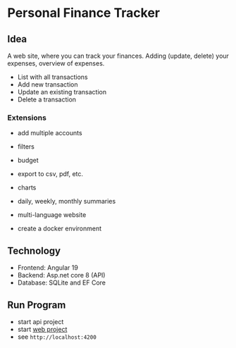 # Personal Finance Tracker

## Idea

A web site, where you can track your finances. Adding (update, delete) your expenses, overview of expenses.

- List with all transactions
- Add new transaction
- Update an existing transaction
- Delete a transaction

### Extensions

- add multiple accounts
- filters
- budget
- export to csv, pdf, etc.
- charts
- daily, weekly, monthly summaries
- multi-language website

- create a docker environment

## Technology

- Frontend: Angular 19
- Backend: Asp.net core 8 (API)
- Database: SQLite and EF Core

## Run Program

- start api project
- start [web project](./WebPersonalFinanceTracker/README.md)
- see `http://localhost:4200`
